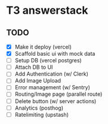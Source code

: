 # T3 answerstack

## TODO

- [x] Make it deploy (vercel)
- [x] Scaffold basic ui with mock data
- [ ] Setup DB (vercel postgres)
- [ ] Attach DB to UI
- [ ] Add Authentication (w/ Clerk)
- [ ] Add Image Upload
- [ ] Error management (w/ Sentry)
- [ ] Routing/Image page (parallel route)
- [ ] Delete button (w/ server actions)
- [ ] Analytics (posthog)
- [ ] Ratelimiting (upstash)
